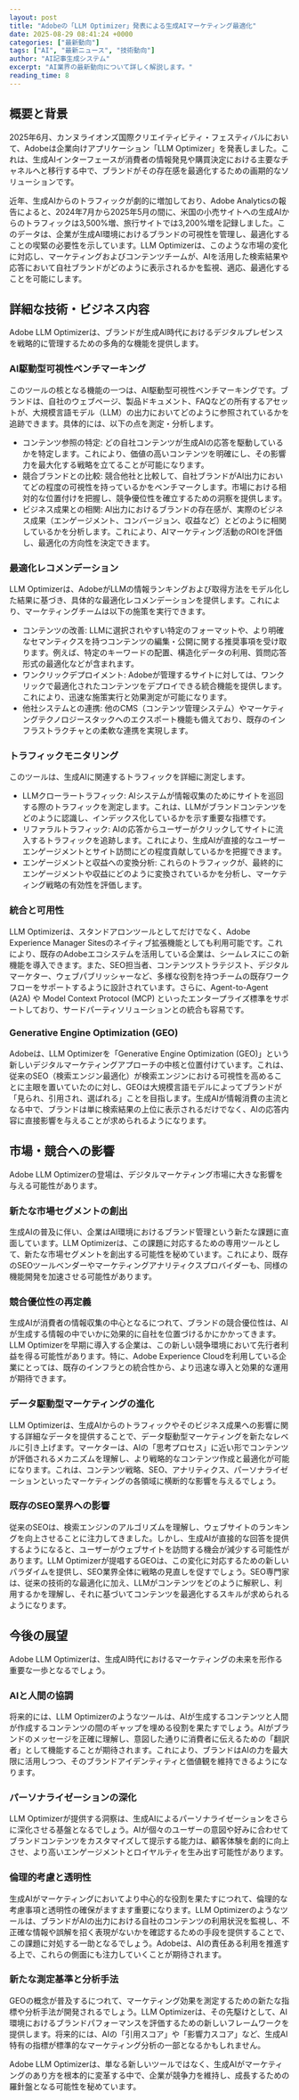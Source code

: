 ```yaml
---
layout: post
title: "Adobeの「LLM Optimizer」発表による生成AIマーケティング最適化"
date: 2025-08-29 08:41:24 +0000
categories: ["最新動向"]
tags: ["AI", "最新ニュース", "技術動向"]
author: "AI記事生成システム"
excerpt: "AI業界の最新動向について詳しく解説します。"
reading_time: 8
---
```


## 概要と背景

2025年6月、カンヌライオンズ国際クリエイティビティ・フェスティバルにおいて、Adobeは企業向けアプリケーション「LLM Optimizer」を発表しました。これは、生成AIインターフェースが消費者の情報発見や購買決定における主要なチャネルへと移行する中で、ブランドがその存在感を最適化するための画期的なソリューションです。

近年、生成AIからのトラフィックが劇的に増加しており、Adobe Analyticsの報告によると、2024年7月から2025年5月の間に、米国の小売サイトへの生成AIからのトラフィックは3,500%増、旅行サイトでは3,200%増を記録しました。このデータは、企業が生成AI環境におけるブランドの可視性を管理し、最適化することの喫緊の必要性を示しています。LLM Optimizerは、このような市場の変化に対応し、マーケティングおよびコンテンツチームが、AIを活用した検索結果や応答において自社ブランドがどのように表示されるかを監視、適応、最適化することを可能にします。

## 詳細な技術・ビジネス内容

Adobe LLM Optimizerは、ブランドが生成AI時代におけるデジタルプレゼンスを戦略的に管理するための多角的な機能を提供します。

### AI駆動型可視性ベンチマーキング
このツールの核となる機能の一つは、AI駆動型可視性ベンチマーキングです。ブランドは、自社のウェブページ、製品ドキュメント、FAQなどの所有するアセットが、大規模言語モデル（LLM）の出力においてどのように参照されているかを追跡できます。具体的には、以下の点を測定・分析します。

*   コンテンツ参照の特定: どの自社コンテンツが生成AIの応答を駆動しているかを特定します。これにより、価値の高いコンテンツを明確にし、その影響力を最大化する戦略を立てることが可能になります。
*   競合ブランドとの比較: 競合他社と比較して、自社ブランドがAI出力においてどの程度の可視性を持っているかをベンチマークします。市場における相対的な位置付けを把握し、競争優位性を確立するための洞察を提供します。
*   ビジネス成果との相関: AI出力におけるブランドの存在感が、実際のビジネス成果（エンゲージメント、コンバージョン、収益など）とどのように相関しているかを分析します。これにより、AIマーケティング活動のROIを評価し、最適化の方向性を決定できます。

### 最適化レコメンデーション
LLM Optimizerは、AdobeがLLMの情報ランキングおよび取得方法をモデル化した結果に基づき、具体的な最適化レコメンデーションを提供します。これにより、マーケティングチームは以下の施策を実行できます。

*   コンテンツの改善: LLMに選択されやすい特定のフォーマットや、より明確なセマンティクスを持つコンテンツの編集・公開に関する推奨事項を受け取ります。例えば、特定のキーワードの配置、構造化データの利用、質問応答形式の最適化などが含まれます。
*   ワンクリックデプロイメント: Adobeが管理するサイトに対しては、ワンクリックで最適化されたコンテンツをデプロイできる統合機能を提供します。これにより、迅速な施策実行と効果測定が可能になります。
*   他社システムとの連携: 他のCMS（コンテンツ管理システム）やマーケティングテクノロジースタックへのエクスポート機能も備えており、既存のインフラストラクチャとの柔軟な連携を実現します。

### トラフィックモニタリング
このツールは、生成AIに関連するトラフィックを詳細に測定します。

*   LLMクローラートラフィック: AIシステムが情報収集のためにサイトを巡回する際のトラフィックを測定します。これは、LLMがブランドコンテンツをどのように認識し、インデックス化しているかを示す重要な指標です。
*   リファラルトラフィック: AIの応答からユーザーがクリックしてサイトに流入するトラフィックを追跡します。これにより、生成AIが直接的なユーザーエンゲージメントとサイト訪問にどの程度貢献しているかを把握できます。
*   エンゲージメントと収益への変換分析: これらのトラフィックが、最終的にエンゲージメントや収益にどのように変換されているかを分析し、マーケティング戦略の有効性を評価します。

### 統合と可用性
LLM Optimizerは、スタンドアロンツールとしてだけでなく、Adobe Experience Manager Sitesのネイティブ拡張機能としても利用可能です。これにより、既存のAdobeエコシステムを活用している企業は、シームレスにこの新機能を導入できます。また、SEO担当者、コンテンツストラテジスト、デジタルマーケター、ウェブパブリッシャーなど、多様な役割を持つチームの既存ワークフローをサポートするように設計されています。さらに、Agent-to-Agent (A2A) や Model Context Protocol (MCP) といったエンタープライズ標準をサポートしており、サードパーティソリューションとの統合も容易です。

### Generative Engine Optimization (GEO)
Adobeは、LLM Optimizerを「Generative Engine Optimization (GEO)」という新しいデジタルマーケティングアプローチの中核と位置付けています。これは、従来のSEO（検索エンジン最適化）が検索エンジンにおける可視性を高めることに主眼を置いていたのに対し、GEOは大規模言語モデルによってブランドが「見られ、引用され、選ばれる」ことを目指します。生成AIが情報消費の主流となる中で、ブランドは単に検索結果の上位に表示されるだけでなく、AIの応答内容に直接影響を与えることが求められるようになります。

## 市場・競合への影響

Adobe LLM Optimizerの登場は、デジタルマーケティング市場に大きな影響を与える可能性があります。

### 新たな市場セグメントの創出
生成AIの普及に伴い、企業はAI環境におけるブランド管理という新たな課題に直面しています。LLM Optimizerは、この課題に対応するための専用ツールとして、新たな市場セグメントを創出する可能性を秘めています。これにより、既存のSEOツールベンダーやマーケティングアナリティクスプロバイダーも、同様の機能開発を加速させる可能性があります。

### 競合優位性の再定義
生成AIが消費者の情報収集の中心となるにつれて、ブランドの競合優位性は、AIが生成する情報の中でいかに効果的に自社を位置づけるかにかかってきます。LLM Optimizerを早期に導入する企業は、この新しい競争環境において先行者利益を得る可能性があります。特に、Adobe Experience Cloudを利用している企業にとっては、既存のインフラとの統合性から、より迅速な導入と効果的な運用が期待できます。

### データ駆動型マーケティングの進化
LLM Optimizerは、生成AIからのトラフィックやそのビジネス成果への影響に関する詳細なデータを提供することで、データ駆動型マーケティングを新たなレベルに引き上げます。マーケターは、AIの「思考プロセス」に近い形でコンテンツが評価されるメカニズムを理解し、より戦略的なコンテンツ作成と最適化が可能になります。これは、コンテンツ戦略、SEO、アナリティクス、パーソナライゼーションといったマーケティングの各領域に横断的な影響を与えるでしょう。

### 既存のSEO業界への影響
従来のSEOは、検索エンジンのアルゴリズムを理解し、ウェブサイトのランキングを向上させることに注力してきました。しかし、生成AIが直接的な回答を提供するようになると、ユーザーがウェブサイトを訪問する機会が減少する可能性があります。LLM Optimizerが提唱するGEOは、この変化に対応するための新しいパラダイムを提供し、SEO業界全体に戦略の見直しを促すでしょう。SEO専門家は、従来の技術的な最適化に加え、LLMがコンテンツをどのように解釈し、利用するかを理解し、それに基づいてコンテンツを最適化するスキルが求められるようになります。

## 今後の展望

Adobe LLM Optimizerは、生成AI時代におけるマーケティングの未来を形作る重要な一歩となるでしょう。

### AIと人間の協調
将来的には、LLM Optimizerのようなツールは、AIが生成するコンテンツと人間が作成するコンテンツの間のギャップを埋める役割を果たすでしょう。AIがブランドのメッセージを正確に理解し、意図した通りに消費者に伝えるための「翻訳者」として機能することが期待されます。これにより、ブランドはAIの力を最大限に活用しつつ、そのブランドアイデンティティと価値観を維持できるようになります。

### パーソナライゼーションの深化
LLM Optimizerが提供する洞察は、生成AIによるパーソナライゼーションをさらに深化させる基盤となるでしょう。AIが個々のユーザーの意図や好みに合わせてブランドコンテンツをカスタマイズして提示する能力は、顧客体験を劇的に向上させ、より高いエンゲージメントとロイヤルティを生み出す可能性があります。

### 倫理的考慮と透明性
生成AIがマーケティングにおいてより中心的な役割を果たすにつれて、倫理的な考慮事項と透明性の確保がますます重要になります。LLM Optimizerのようなツールは、ブランドがAIの出力における自社のコンテンツの利用状況を監視し、不正確な情報や誤解を招く表現がないかを確認するための手段を提供することで、この課題に対処する一助となるでしょう。Adobeは、AIの責任ある利用を推進する上で、これらの側面にも注力していくことが期待されます。

### 新たな測定基準と分析手法
GEOの概念が普及するにつれて、マーケティング効果を測定するための新たな指標や分析手法が開発されるでしょう。LLM Optimizerは、その先駆けとして、AI環境におけるブランドパフォーマンスを評価するための新しいフレームワークを提供します。将来的には、AIの「引用スコア」や「影響力スコア」など、生成AI特有の指標が標準的なマーケティング分析の一部となるかもしれません。

Adobe LLM Optimizerは、単なる新しいツールではなく、生成AIがマーケティングのあり方を根本的に変革する中で、企業が競争力を維持し、成長するための羅針盤となる可能性を秘めています。

